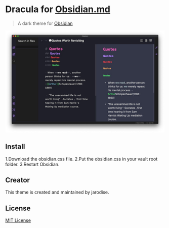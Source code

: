 # Dracula for [Obsidian.md](https://obsidian.md)

> A dark theme for [Obsidian](https://obisidian.md)

![Screenshot](./screeshot.jpg)

## Install

1.Download the obsidian.css file.
2.Put the obsidian.css in your vault root folder.
3.Restart Obsidian.

## Creator

This theme is created and maintained by jarodise.


## License

[MIT License](./LICENSE)
